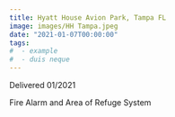 ```yaml
---
title: Hyatt House Avion Park, Tampa FL
image: images/HH Tampa.jpeg
date: "2021-01-07T00:00:00"
tags:
#  - example
#  - duis neque
---
```

Delivered 01/2021
<!-- more -->
Fire Alarm and Area of Refuge System